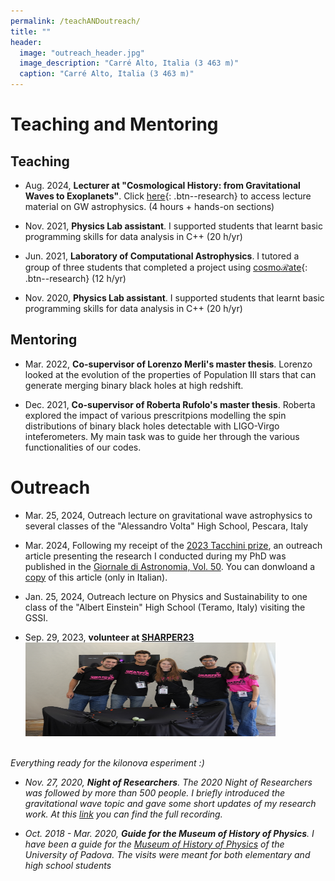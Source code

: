 ```yaml
---
permalink: /teachANDoutreach/
title: ""
header:
  image: "outreach_header.jpg"
  image_description: "Carré Alto, Italia (3 463 m)"
  caption: "Carré Alto, Italia (3 463 m)"
---
```

# Teaching and Mentoring

## Teaching

* Aug. 2024, **Lecturer at "Cosmological History: from Gravitational Waves to Exoplanets"**. Click [here](/Brazil/){: .btn--research} to access lecture material on GW astrophysics. (4 hours + hands-on sections)

* Nov. 2021, **Physics Lab assistant**. I supported students that learnt basic programming skills for data analysis in C++ (20 h/yr)

* Jun. 2021, **Laboratory of Computational Astrophysics**. I tutored a group of three students that completed a project using [cosmo$\mathcal{R}$ate](/software/){: .btn--research} (12 h/yr)

* Nov. 2020, **Physics Lab assistant**. I supported students that learnt basic programming skills for data analysis in C++ (20 h/yr)

## Mentoring

* Mar. 2022, **Co-supervisor of Lorenzo Merli's master thesis**. Lorenzo looked at the evolution of the properties of Population III stars that can generate merging binary black holes at high redshift. 


* Dec. 2021, **Co-supervisor of Roberta Rufolo's master thesis**. Roberta explored the impact of various prescritpions modelling the spin distributions of binary black holes detectable with LIGO-Virgo inteferometers. My main task was to guide her through the various functionalities of our codes.


# Outreach 

* Mar. 25, 2024, Outreach lecture on gravitational wave astrophysics to several classes of the "Alessandro Volta" High School, Pescara, Italy

* Mar. 2024, Following my receipt of the [2023 Tacchini prize](https://www.sait.it/node/751), an outreach article presenting the research I conducted during my PhD was published in the [Giornale di Astronomia, Vol. 50](https://giornaleastronomia.difa.unibo.it/). You can donwloand a [copy](/assets/images/premioTacchini23.pdf) of this article (only in Italian).  

* Jan. 25, 2024, Outreach lecture on Physics and Sustainability to one class of the "Albert Einstein" High School (Teramo, Italy) visiting the GSSI.

* Sep. 29, 2023, **volunteer at [SHARPER23](https://www.sharper-night.it/sharper-laquila/)** <img src="/assets/images/sharper_site.jpg"  width="400" height="150">
<br>
<em>Everything ready for the kilonova esperiment :) <em>


* Nov. 27, 2020, **Night of Researchers**. The 2020 Night of Researchers was followed by more than 500 people. I briefly introduced the gravitational wave topic and gave some short updates of my research work. At this [link](https://www.youtube.com/watch?v=aA_X20AdT0s) you can find the full recording. 

* Oct. 2018 - Mar. 2020, **Guide for the Museum of History of Physics**. I have been a guide for the [Museum of History of Physics](https://www.musei.unipd.it/en/physics) of the University of Padova. The visits were meant for both elementary and high school students